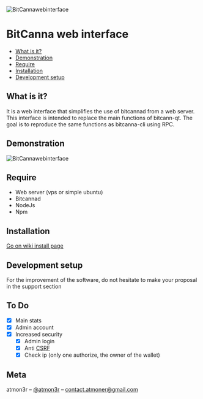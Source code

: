 ![BitCannawebinterface](https://i.imgur.com/qjUSrrd.png)  
# BitCanna web interface

*   [What is it?](#what-is-it "What is it?")
*   [Demonstration](#demonstration "Demonstration")
*   [Require](#require "Require")
*   [Installation](#installation "Installation")
*   [Development setup](#development-setup "Development setup")


## What is it? 
It is a web interface that simplifies the use of bitcannad from a web server.  
This interface is intended to replace the main functions of bitcann-qt.
The goal is to reproduce the same functions as bitcanna-cli using RPC.

## Demonstration

![BitCannawebinterface](https://i.imgur.com/NmNn25S.png)

## Require

 - Web server (vps or simple ubuntu) 
 - Bitcannad
 - NodeJs 
 - Npm 
 
 ## Installation
 
[Go on wiki install page](https://github.com/atmoner/bitcanna-cli-to-web/wiki/Installation) 

 ## Development setup
 
 For the improvement of the software, do not hesitate to make your proposal in the support section 
 
 ## To Do 
 - [x] Main stats
 - [x] Admin account
 - [x] Increased security 
   - [x] Admin login  
   - [x] Anti [CSRF](https://portswigger.net/web-security/csrf) 
   - [x] Check ip (only one authorize, the owner of the wallet)  
   
 ## Meta
 
 atmon3r – [@atmon3r](https://twitter.com/atmon3r) – contact.atmoner@gmail.com  
 
